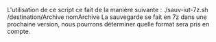 L'utilisation de ce script ce fait de la manière suivante : 
./sauv-iut-7z.sh /destination/Archive nomArchive
La sauvegarde se fait en 7z dans une prochaine version, 
nous pourrons déterminer quelle format sera pris en compte.
